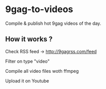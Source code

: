 # 9gag-to-videos

Compile &amp; publish hot 9gag videos of the day.

## How it works ?

Check RSS feed → http://9gagrss.com/feed

Filter on type "video"

Compile all video files woth ffmpeg

Upload it on Youtube
